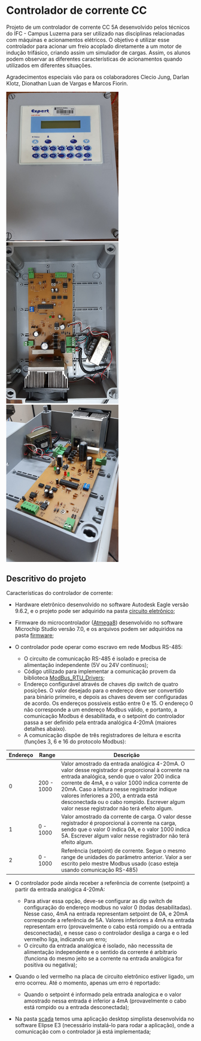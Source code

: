 # Controlador de corrente CC

Projeto de um controlador de corrente CC 5A desenvolvido pelos técnicos do IFC - Campus Luzerna para ser utilizado nas disciplinas relacionadas com máquinas e acionamentos elétricos. O objetivo é utilizar esse controlador para acionar um freio acoplado diretamente a um motor de indução trifásico, criando assim um simulador de cargas. Assim, os alunos podem observar as diferentes características de acionamentos quando utilizados em diferentes situações.

Agradecimentos especiais vão para os colaboradores Clecio Jung, Darlan Klotz, Dionathan Luan de Vargas e Marcos Fiorin.

<img src="./fotos/frontal.jpg" alt="frontal" width="300"/>
<img src="./fotos/interno.jpg" alt="interno" width="300"/>
<img src="./fotos/perspectiva.jpg" alt="perspectiva" width="300"/>

## Descritivo do projeto

Características do controlador de corrente:

- Hardware eletrônico desenvolvido no software Autodesk Eagle versão 9.6.2, e o projeto pode ser adquirido na pasta [circuito eletrônico](./circuito%20eletronico/);

- Firmware do microcontrolador ([Atmega8](https://ww1.microchip.com/downloads/en/DeviceDoc/Atmel-2486-8-bit-AVR-microcontroller-ATmega8_L_datasheet.pdf)) desenvolvido no software Microchip Studio versão 7.0, e os arquivos podem ser adquiridos na pasta [firmware](./firmware/);

- O controlador pode operar como escravo em rede Modbus RS-485:
    - O circuito de comunicação RS-485 é isolado e precisa de alimentação independente (5V ou 24V contínuos);
    - Código utilizado para implementar a comunicação provem da biblioteca [ModBus_RTU_Drivers](https://github.com/RicardoKers/ModBus_RTU_Drivers);
    - Endereço configurável através de chaves dip switch de quatro posições. O valor desejado para o endereço deve ser convertido para binário primeiro, e depois as chaves devem ser configuradas de acordo. Os endereços possíveis estão entre 0 e 15. O endereço 0 não corresponde a um endereço Modbus válido, e portanto, a comunicação Modbus é desabilitada, e o setpoint do controlador passa a ser definido pela entrada analógica 4-20mA (maiores detalhes abaixo).
    - A comunicação dispõe de três registradores de leitura e escrita (funções 3, 6 e 16 do protocolo Modbus):

| Endereço | Range      | Descrição |
| -------- | ---------- | --------- |
| 0        | 200 - 1000 | Valor amostrado da entrada analógica 4-20mA. O valor desse registrador é proporcional à corrente na entrada analógica, sendo que o valor 200 indica corrente de 4mA, e o valor 1000 indica corrente de 20mA. Caso a leitura nesse registrador indique valores inferiores a 200, a entrada está desconectada ou o cabo rompido. Escrever algum valor nesse registrador não terá efeito algum. |
| 1        | 0 - 1000   | Valor amostrado da corrente de carga. O valor desse registrador é proporcional à corrente na carga, sendo que o valor 0 indica 0A, e o valor 1000 indica 5A. Escrever algum valor nesse registrador não terá efeito algum. |
| 2        | 0 - 1000   | Referência (setpoint) de corrente. Segue o mesmo range de unidades do parâmetro anterior. Valor a ser escrito pelo mestre Modbus usado (caso esteja usando comunicação RS-485) |

- O controlador pode ainda receber a referência de corrente (setpoint) a partir da entrada analógica 4-20mA:
    - Para ativar essa opção, deve-se configurar as dip switch de configuração do endereço modbus no valor 0 (todas desabilitadas). Nesse caso, 4mA na entrada representam setpoint de 0A, e 20mA corresponde a referência de 5A. Valores inferiores a 4mA na entrada representam erro (provavelmente o cabo está rompido ou a entrada desconectada), e nesse caso o controlador desliga a carga e o led vermelho liga, indicando um erro;
    - O circuito da entrada analógica é isolado, não necesssita de alimentação independente e o sentido da corrente é arbitrario (funciona do mesmo jeito se a corrente na entrada analógica for positiva ou negativa);

- Quando o led vermelho na placa de circuito eletrônico estiver ligado, um erro ocorreu. Até o momento, apenas um erro é reportado:
    - Quando o setpoint é informado pela entrada analogica e o valor amostrado nessa entrada é inferior a 4mA (provavelmente o cabo está rompido ou a entrada desconectada);

- Na pasta [scada](./scada/) temos uma aplicação desktop simplista desenvolvida no software Elipse E3 (necessário instalá-lo para rodar a aplicação), onde a comunicação com o controlador já está implementada;
